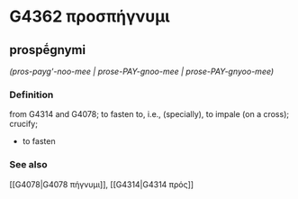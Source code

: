 # G4362 προσπήγνυμι

## prospḗgnymi

_(pros-payg'-noo-mee | prose-PAY-gnoo-mee | prose-PAY-gnyoo-mee)_

### Definition

from G4314 and G4078; to fasten to, i.e., (specially), to impale (on a cross); crucify; 

- to fasten

### See also

[[G4078|G4078 πήγνυμι]], [[G4314|G4314 πρός]]
